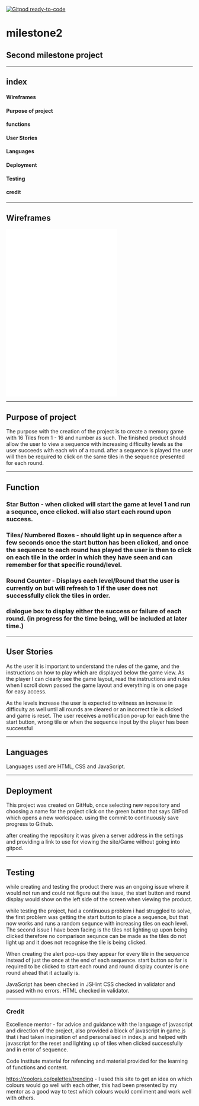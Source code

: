 [![Gitpod ready-to-code](https://img.shields.io/badge/Gitpod-ready--to--code-blue?logo=gitpod)](https://gitpod.io/#https://github.com/Paul-Glanville/milestone2)

# milestone2

## Second milestone project
---

## index

#### Wireframes
#### Purpose of project
#### functions
#### User Stories
#### Languages
#### Deployment
#### Testing
#### credit

---

## Wireframes

![Project desktop](/assets/wireframes/project-desktop.pdf)
![Project tablet](/assets/wireframes/project-desktop.pdf)
![Project mobile](/assets/wireframes/project-desktop.pdf)

---

## Purpose of project
The purpose with the creation of the project is to create a memory game with 16 Tiles from 1 - 16 and number as such. 
The finished product should allow the user to view a sequence with increasing difficulty levels as the user succeeds with each win of a round.
after a sequence is played the user will then be required to click on the same tiles in the sequence presented for each round.


---

## Function

### Star Button - when clicked will start the game at level 1 and run a sequnce, once clicked. will also start each round upon success.
### Tiles/ Numbered Boxes - should light up in sequence after a few seconds once the start button has been clicked, and once the sequence to each round has played the user is then to click on each tile in the order in which they have seen and can remember for that specific round/level.
### Round Counter - Displays each level/Round that the user is currently on  but will refresh to 1 if the user does not successfully click the tiles in order.
### dialogue box to display either the success or failure of each round. (in progress for the time being, will be included at later time.)

---

## User Stories

As the user it is important to understand the rules of the game, and the instructions on how to play which are displayed below the game view. 
As the player I can clearly see the game layout, read the instructions and rules when I scroll down passed the game layout and everything is on one page for easy access.

As the levels increase the user is expected to witness an increase in difficulty as well until all rounds are cleared or an incorrect tile is clicked and game is reset.
The user receives a notification po-up for each time the start button, wrong tile or when the sequence input by the player has been successful 

---

## Languages

Languages used are HTML, CSS and JavaScript.

---

## Deployment
This project was created on GitHub, once selecting new repository and choosing a name for the project click on the green button that says GitPod which opens a new workspace.
using the commit to continuously save progress to Github.

after creating the repository it was given a server address in the settings and providing a link to use for viewing the site/Game without going into gitpod.


---

## Testing
while creating and testing the product there was an ongoing issue where it would not run and could not figure out the issue,
the start button and round display would show on the left side of the screen when viewing the product.

while testing the project, had a continuous problem i had struggled to solve, the first problem was getting the start button to place a sequence, but that now works and runs a random sequnce with increasing tiles on each level.
The second issue I have been facing is the tiles not lighting up upon being clicked therefore no comparison sequnce can be made as the tiles do not light up and it does not recognise the tile is being clicked.

When creating the alert pop-ups they appear for every tile in the sequence instead of just the once at the end of each sequence.
start button so far is required to be clicked to start each round and round display counter is one round ahead that it actually is.


JavaScript has been checked in JSHint
CSS checked in validator and passed with no errors.
HTML checked in validator.

---

### Credit

Excellence mentor - for advice and guidance with the language of javascript and direction of the project, also provided a block of javascript in game.js that i had taken inspiration of and personalised in index.js and helped with javascript for the reset and lighting up of tiles when clicked successfully and in error of sequence.

Code Institute material for refencing and material provided for the learning of functions and content.

https://coolors.co/palettes/trending - I used this site to get an idea on which colours would go well with each other, this had been presented by my mentor as a good way to test which colours would comliment and work well with others.
